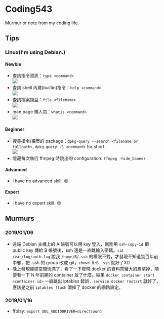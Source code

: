 # Coding543
Murmur or note from my coding life.

## Tips
### Linux(I'm using Debian.)
#### Newbie
- 查詢指令資訊：`type <command>`
<br />![](https://i.imgur.com/nZB4RAx.png)
- 查詢 shell 內建(builtin)指令：`help <command>`
<br />![](https://i.imgur.com/ko3E7wb.png)
- 查詢檔案類型：`file <filename>`
<br />![](https://i.imgur.com/q1EsUYR.png)
- man page 懶人包：`whatis <command>`
<br />![](https://i.imgur.com/2ckWctW.png)
#### Beginner
- 搜尋指令/檔案的 package：`dpkg-query --search <filename or fullpath>`, `dpkg-query -S <command>` for short.
<br />![](https://i.imgur.com/r8nKzhE.png)
- 隱藏每次執行 ffmpeg 時跳出的 configuration: `ffmpeg -hide_banner`
#### Advanced
- I have no advanced skill. :pensive:
#### Expert
- I have no expert skill. :pensive:

## Murmurs
### 2019/01/06
- 遠端 Debian 主機上的 A 帳號可以用 key 登入，剛剛用 `ssh-copy-id` 把 public key 傳給 B 帳號後，ssh 還是一直跳輸入密碼。`cat /var/log/auth.log` 說我 `/home/B/.ssh` 的權限不對，才發現不知道幾百年前中邪，把 .ssh 的 group 改成 git，`chown B:B .ssh` 就好了XD
- 晚上發現硬碟空間快滿了，看了一下發現 docker 的資料夾蠻大的想清掉，順便看一下 N 年前開的 container 放了什麼，結果 `docker container start <container id>` 一直跳出 iptables 錯誤，`service docker restart` 就好了，應該是之前 `iptables flush` 清掉了 docker 的網路設定。
### 2019/01/16
- ffplay: `export SDL_AUDIODRIVER=directsound`
